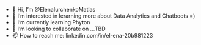 - 👋 Hi, I’m @ElenaIurchenkoMatlas
- 👀 I’m interested in lerarning more about Data Analytics and Chatboots =)
- 🌱 I’m currently learning Phyton
- 💞️ I’m looking to collaborate on ...TBD
- 📫 How to reach me: linkedin.com/in/el-ena-20b981223 

<!---
ElenaIurchenkoMatlas/ElenaIurchenkoMatlas is a ✨ special ✨ repository because its `README.md` (this file) appears on your GitHub profile.
You can click the Preview link to take a look at your changes.
--->
